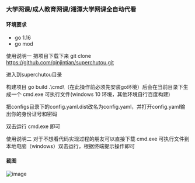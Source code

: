 ### 大学网课/成人教育网课/湘潭大学网课全自动代看

#### 环境要求
- go 1.16
- go mod

使用说明一
把项目下载下来 git clone https://github.com/qinjintian/superchutou.git

进入到superchutou目录

构建项目 go build .\cmd\（在此操作前必须先安装go环境）后会在当前目录下生成一个 cmd.exe 可执行文件(windows 10 环境，其他环境自行百度构建)

把configs目录下的config.yaml.dist改名为config.yaml，并打开config.yaml输出你的身份证号和密码

双击运行 cmd.exe 即可

使用说明二
对于不想看代码实现过程的朋友可以直接下载 cmd.exe 可执行文件到本地电脑（windows）双击运行，根据终端提示操作即可

#### 截图

![image](https://github.com/qinjintian/superchutou/blob/main/运行截图.png?raw=true)